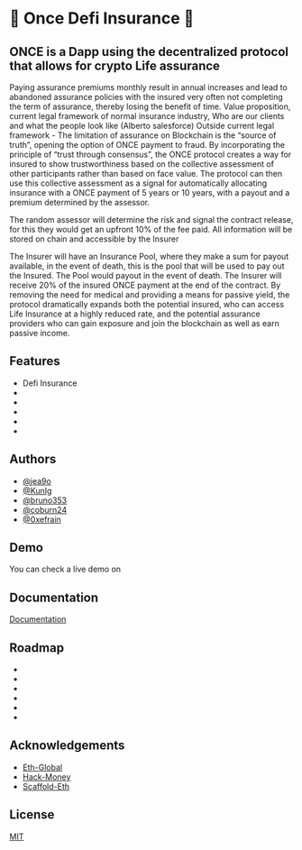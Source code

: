 
# 🫶 Once Defi Insurance 🫶

## ONCE is a Dapp using the decentralized protocol that allows for crypto Life assurance 
Paying assurance premiums monthly result in annual increases and lead to abandoned assurance policies with the insured very often not completing the term of assurance, thereby losing the benefit of time.
Value proposition, current legal framework of normal insurance industry, 
Who are our clients and what the people look like
(Alberto salesforce)
Outside current legal framework - 
The limitation of assurance on Blockchain is the “source of truth”, opening the option of ONCE payment to fraud. 
By incorporating the principle of “trust through consensus”, the ONCE protocol creates a way for insured to show trustworthiness based on the collective assessment of other participants rather than based on face value.
The protocol can then use this collective assessment as a signal for automatically allocating insurance with a ONCE payment of 5 years or 10 years, with a payout and a premium determined by the assessor. 

The random assessor will determine the risk and signal the contract release, for this they would get an upfront 10% of the fee paid.  All information will be stored on chain and accessible by the Insurer

The Insurer will have an Insurance Pool, where they make a sum for payout available, in the event of death, this is the pool that will be used to pay out the Insured.
The Pool would payout in the event of death.
The Insurer will receive 20% of the insured ONCE payment at the end of the contract.
By removing the need for medical and providing a means for   passive yield, the protocol dramatically expands both the potential insured, who can access Life Insurance at a highly reduced rate, and the potential assurance providers who can gain exposure and join the blockchain as well as earn passive income.


## Features

- Defi Insurance
- 
- 
- 
-
-


## Authors

- [@jea9o](https://www.github.com/jea9o)
- [@KunIg](https://www.github.com/KunIg)
- [@bruno353](https://www.github.com/bruno353)
- [@coburn24](https://www.github.com/coburn24)
- [@0xefrain](https://www.github.com/0xefrain)





## Demo
You can check a live demo on


## Documentation

[Documentation](https://app.gitbook.com/s/KXimXbNB5D0Dqp4ZQM5E/)


## Roadmap

- 

- 
- 
- 
- 
- 



## Acknowledgements

 - [Eth-Global](https://ethglobal.com/)
 - [Hack-Money](https://hackathon.money/)
 - [Scaffold-Eth](https://github.com/scaffold-eth/scaffold-eth)


## License

[MIT](https://choosealicense.com/licenses/mit/)


